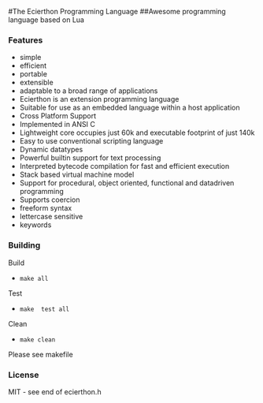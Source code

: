 #The Ecierthon Programming Language
##Awesome programming language based on Lua
### Features
- simple
- efficient
- portable
- extensible
- adaptable to a broad range of applications
- Ecierthon is an extension programming language
- Suitable for use as an embedded language within a host application
- Cross Platform Support
- Implemented in ANSI C
- Lightweight core occupies just 60k and executable footprint of just 140k
- Easy to use conventional scripting language
- Dynamic datatypes
- Powerful builtin support for text processing
- Interpreted bytecode compilation for fast and efficient execution
- Stack based virtual machine model
- Support for procedural, object oriented, functional and datadriven programming
- Supports coercion
- freeform syntax
- lettercase sensitive
- keywords

### Building
Build
- `make all`

Test
- `make  test all`

Clean
- `make clean`

Please see makefile
### License
MIT - see end of ecierthon.h


